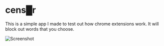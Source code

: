 # cens█r
This is a simple app I made to test out how chrome extensions work. It will block out words that you choose.

![Screenshot](http://i.imgur.com/FVyKkvi.png)
